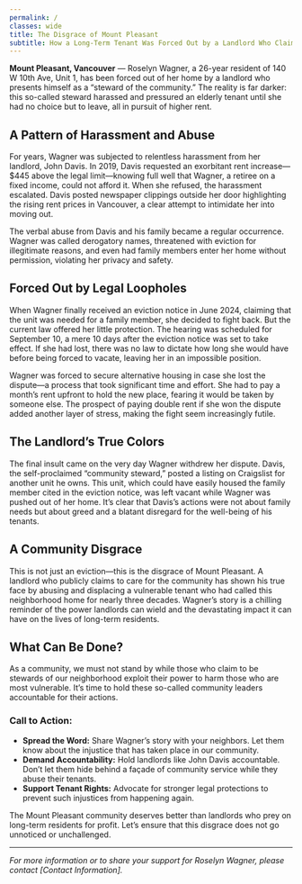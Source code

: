 ```yaml
---
permalink: /
classes: wide
title: The Disgrace of Mount Pleasant 
subtitle: How a Long-Term Tenant Was Forced Out by a Landlord Who Claims to Be a "Community Steward"
---
```

**Mount Pleasant, Vancouver** — Roselyn Wagner, a 26-year resident of 140 W 10th Ave, Unit 1, has been forced out of her home by a landlord who presents himself as a “steward of the community.” The reality is far darker: this so-called steward harassed and pressured an elderly tenant until she had no choice but to leave, all in pursuit of higher rent.

## A Pattern of Harassment and Abuse

For years, Wagner was subjected to relentless harassment from her landlord, John Davis. In 2019, Davis requested an exorbitant rent increase—$445 above the legal limit—knowing full well that Wagner, a retiree on a fixed income, could not afford it. When she refused, the harassment escalated. Davis posted newspaper clippings outside her door highlighting the rising rent prices in Vancouver, a clear attempt to intimidate her into moving out.

The verbal abuse from Davis and his family became a regular occurrence. Wagner was called derogatory names, threatened with eviction for illegitimate reasons, and even had family members enter her home without permission, violating her privacy and safety.

## Forced Out by Legal Loopholes

When Wagner finally received an eviction notice in June 2024, claiming that the unit was needed for a family member, she decided to fight back. But the current law offered her little protection. The hearing was scheduled for September 10, a mere 10 days after the eviction notice was set to take effect. If she had lost, there was no law to dictate how long she would have before being forced to vacate, leaving her in an impossible position.

Wagner was forced to secure alternative housing in case she lost the dispute—a process that took significant time and effort. She had to pay a month’s rent upfront to hold the new place, fearing it would be taken by someone else. The prospect of paying double rent if she won the dispute added another layer of stress, making the fight seem increasingly futile.

## The Landlord’s True Colors

The final insult came on the very day Wagner withdrew her dispute. Davis, the self-proclaimed “community steward,” posted a listing on Craigslist for another unit he owns. This unit, which could have easily housed the family member cited in the eviction notice, was left vacant while Wagner was pushed out of her home. It’s clear that Davis’s actions were not about family needs but about greed and a blatant disregard for the well-being of his tenants.

## A Community Disgrace

This is not just an eviction—this is the disgrace of Mount Pleasant. A landlord who publicly claims to care for the community has shown his true face by abusing and displacing a vulnerable tenant who had called this neighborhood home for nearly three decades. Wagner’s story is a chilling reminder of the power landlords can wield and the devastating impact it can have on the lives of long-term residents.

## What Can Be Done?

As a community, we must not stand by while those who claim to be stewards of our neighborhood exploit their power to harm those who are most vulnerable. It’s time to hold these so-called community leaders accountable for their actions.

### Call to Action:
- **Spread the Word:** Share Wagner’s story with your neighbors. Let them know about the injustice that has taken place in our community.
- **Demand Accountability:** Hold landlords like John Davis accountable. Don’t let them hide behind a façade of community service while they abuse their tenants.
- **Support Tenant Rights:** Advocate for stronger legal protections to prevent such injustices from happening again.

The Mount Pleasant community deserves better than landlords who prey on long-term residents for profit. Let’s ensure that this disgrace does not go unnoticed or unchallenged.

---

*For more information or to share your support for Roselyn Wagner, please contact [Contact Information].*